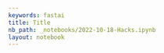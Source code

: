 ```yaml
---
keywords: fastai
title: Title
nb_path: _notebooks/2022-10-18-Hacks.ipynb
layout: notebook
---
```


<!--
#################################################
### THIS FILE WAS AUTOGENERATED! DO NOT EDIT! ###
#################################################
# file to edit: _notebooks/2022-10-18-Hacks.ipynb
-->

<div class="container" id="notebook-container">
        
</div>
 

